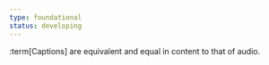 ```yaml
---
type: foundational
status: developing
---
```


:term[Captions] are equivalent and equal in content to that of audio.